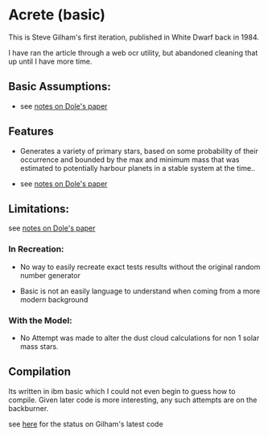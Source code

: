 # Acrete (basic)

This is Steve Gilham's first iteration, published in White Dwarf back in 1984. 

I have ran the article through a web ocr utility, but abandoned cleaning that up until I have more time. 

## Basic Assumptions:

- see [notes on Dole's paper](/docs/notes/build%20descriptions/1960s%20-%201980s/1969%20-%20Formation%20of%20Planetary%20Systems%20by%20Aggregation.md)

## Features
- Generates a variety of primary stars, based on some probability of their occurrence and bounded by the max and minimum
  mass that was estimated to potentially harbour planets in a stable system at the time..

- see [notes on Dole's paper](/docs/notes/build%20descriptions/1960s%20-%201980s/1969%20-%20Formation%20of%20Planetary%20Systems%20by%20Aggregation.md)


## Limitations:

see [notes on Dole's paper](/docs/notes/build%20descriptions/1960s%20-%201980s/1969%20-%20Formation%20of%20Planetary%20Systems%20by%20Aggregation.md)

### In Recreation:
- No way to easily recreate exact tests results without the original random number generator

- Basic is not an easily language to understand when coming from a more modern background

### With the Model:
- No Attempt was made to alter the dust cloud calculations for non 1 solar mass stars.

## Compilation
Its written in ibm basic which I could not even begin to guess how to compile. Given later code is more interesting,
any such attempts are on the backburner.

see [here](/docs/notes/branches%20&%20forks%20&%20stubs/pre-github/gilham.md) for the status on Gilham's latest code